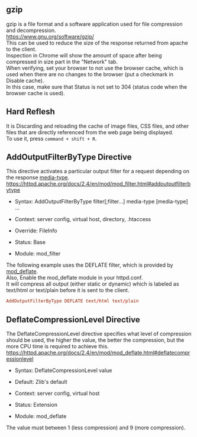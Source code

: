 ## gzip

gzip is a file format and a software application used for file compression and decompression.  
<https://www.gnu.org/software/gzip/>  
This can be used to reduce the size of the response returned from apache to the client.  
Inspection in Chrome will show the amount of space after being compressed in size part in the "Network" tab.  
When verifying, set your browser to not use the browser cache, which is used when there are no changes to the browser (put a checkmark in Disable cache).  
In this case, make sure that Status is not set to 304 (status code when the browser cache is used).

## Hard Reflesh

It is Discarding and reloading the cache of image files, CSS files, and other files that are directly referenced from the web page being displayed.  
To use it, press ```command + shift + R```.

## AddOutputFilterByType Directive

This directive activates a particular output filter for a request depending on the response [media-type](https://httpd.apache.org/docs/2.4/en/glossary.html#media-type).  
<https://httpd.apache.org/docs/2.4/en/mod/mod_filter.html#addoutputfilterbytype>

- Syntax: AddOutputFilterByType filter\[;filter...] media-type \[media-type] ...

- Context: server config, virtual host, directory, .htaccess

- Override: FileInfo

- Status: Base

- Module: mod_filter

The following example uses the DEFLATE filter, which is provided by [mod_deflate](https://httpd.apache.org/docs/2.4/en/mod/mod_deflate.html).  
Also, Enable the mod_deflate module in your httpd.conf.  
It will compress all output (either static or dynamic) which is labeled as text/html or text/plain before it is sent to the client.

```conf
AddOutputFilterByType DEFLATE text/html text/plain
```

## DeflateCompressionLevel Directive

The DeflateCompressionLevel directive specifies what level of compression should be used, the higher the value, the better the compression, but the more CPU time is required to achieve this.  
<https://httpd.apache.org/docs/2.4/en/mod/mod_deflate.html#deflatecompressionlevel>  

- Syntax: DeflateCompressionLevel value

- Default: Zlib's default

- Context: server config, virtual host

- Status: Extension

- Module: mod_deflate

The value must between 1 (less compression) and 9 (more compression).